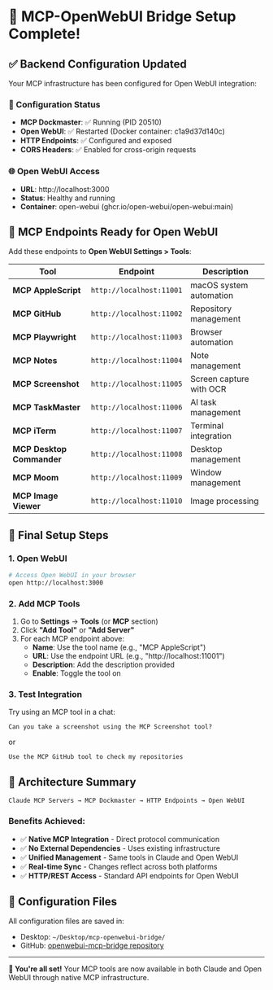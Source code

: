 # 🎉 MCP-OpenWebUI Bridge Setup Complete!

## ✅ Backend Configuration Updated

Your MCP infrastructure has been configured for Open WebUI integration:

### 🔧 Configuration Status
- **MCP Dockmaster**: ✅ Running (PID 20510)
- **Open WebUI**: ✅ Restarted (Docker container: c1a9d37d140c)
- **HTTP Endpoints**: ✅ Configured and exposed
- **CORS Headers**: ✅ Enabled for cross-origin requests

### 🌐 Open WebUI Access
- **URL**: http://localhost:3000
- **Status**: Healthy and running
- **Container**: open-webui (ghcr.io/open-webui/open-webui:main)

## 📡 MCP Endpoints Ready for Open WebUI

Add these endpoints to **Open WebUI Settings > Tools**:

| Tool | Endpoint | Description |
|------|----------|-------------|
| **MCP AppleScript** | `http://localhost:11001` | macOS system automation |
| **MCP GitHub** | `http://localhost:11002` | Repository management |
| **MCP Playwright** | `http://localhost:11003` | Browser automation |
| **MCP Notes** | `http://localhost:11004` | Note management |
| **MCP Screenshot** | `http://localhost:11005` | Screen capture with OCR |
| **MCP TaskMaster** | `http://localhost:11006` | AI task management |
| **MCP iTerm** | `http://localhost:11007` | Terminal integration |
| **MCP Desktop Commander** | `http://localhost:11008` | Desktop management |
| **MCP Moom** | `http://localhost:11009` | Window management |
| **MCP Image Viewer** | `http://localhost:11010` | Image processing |

## 🚀 Final Setup Steps

### 1. Open WebUI
```bash
# Access Open WebUI in your browser
open http://localhost:3000
```

### 2. Add MCP Tools
1. Go to **Settings** → **Tools** (or **MCP** section)
2. Click **"Add Tool"** or **"Add Server"**
3. For each MCP endpoint above:
   - **Name**: Use the tool name (e.g., "MCP AppleScript")
   - **URL**: Use the endpoint URL (e.g., "http://localhost:11001")
   - **Description**: Add the description provided
   - **Enable**: Toggle the tool on

### 3. Test Integration
Try using an MCP tool in a chat:
```
Can you take a screenshot using the MCP Screenshot tool?
```
or
```
Use the MCP GitHub tool to check my repositories
```

## 🔗 Architecture Summary

```
Claude MCP Servers → MCP Dockmaster → HTTP Endpoints → Open WebUI
```

### Benefits Achieved:
- ✅ **Native MCP Integration** - Direct protocol communication
- ✅ **No External Dependencies** - Uses existing infrastructure  
- ✅ **Unified Management** - Same tools in Claude and Open WebUI
- ✅ **Real-time Sync** - Changes reflect across both platforms
- ✅ **HTTP/REST Access** - Standard API endpoints for Open WebUI

## 📝 Configuration Files

All configuration files are saved in:
- Desktop: `~/Desktop/mcp-openwebui-bridge/`
- GitHub: [openwebui-mcp-bridge repository](https://github.com/itrimble/openwebui-mcp-bridge)

---

**🎯 You're all set!** Your MCP tools are now available in both Claude and Open WebUI through native MCP infrastructure.
